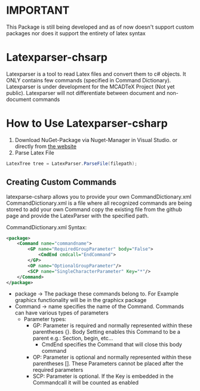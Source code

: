 # IMPORTANT
This Package is still being developed and as of now doesn't support custom packages nor does it support the entirety of latex syntax

# Latexparser-chsarp
Latexparser is a tool to read Latex files and convert them to c# objects. It ONLY contains few commands (specified in Command Dictionary).
Latexparser is under development for the MCADTeX Project (Not yet public).
Latexparser will not differentiate between document and non-document commands

# How to Use Latexparser-csharp
1. Download NuGet-Package via Nuget-Manager in Visual Studio. or directly from  [the website](https://www.nuget.org/packages/latexparse-csharp/)
2. Parse Latex File
```cs
LatexTree tree = LatexParser.ParseFile(filepath);
```

## Creating Custom Commands
latexparse-csharp allows you to provide your own CommandDictionary.xml
CommandDictionary.xml is a file where all recognized commands are being stored to add your own Command copy the existing file from the github page and provide the LatexParser with the specified path. 

CommandDictionary.xml Syntax:
```xml
<package>
    <Command name="commandname">
        <GP name="RequiredGroupParameter" body="False">
            <CmdEnd cmdcall="EndCommand">
        </GP>
        <OP name="OptionalGroupParameter"/>
        <SCP name="SingleCharacterParameter" Key="*"/>
    </Command>
</package>
```
- package -> The package these commands belong to. For Example graphicx functionality will be in the graphicx package
- Command -> name specifies the name of the Command. Commands can have various types of parameters
    * Parameter types:
        * GP: Parameter is required and normally represented within these parentheses {}. Body Setting enables this Command to be a parent e.g.: Section, begin, etc...
            - CmdEnd specifies the Command that will close this body command
        * OP: Parameter is optional and normally represented within these parentheses []. These Parameters cannot be placed after the required parameters
        * SCP: Parameter is optional. If the  Key is embedded in the Commandcall it will be counted as enabled
